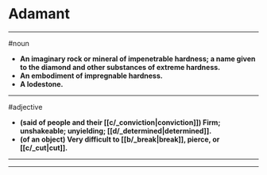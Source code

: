 # Adamant
---
#noun
- **An imaginary rock or mineral of impenetrable hardness; a name given to the diamond and other substances of extreme hardness.**
- **An embodiment of impregnable hardness.**
- **A lodestone.**
---
#adjective
- **(said of people and their [[c/_conviction|conviction]]) Firm; unshakeable; unyielding; [[d/_determined|determined]].**
- **(of an object) Very difficult to [[b/_break|break]], pierce, or [[c/_cut|cut]].**
---
---
